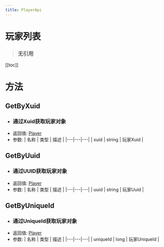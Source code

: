 ```yaml
---
title: PlayerApi
---
```


# 玩家列表

> ### 无引用

[[toc]]

# 方法
## GetByXuid
- ### 通过Xuid获取玩家对象
- 返回值: [Player](../types/Player.md)
- 参数:
    | 名称 | 类型 | 描述 |
    |---|---|---|
   | xuid | string | 玩家Xuid |
## GetByUuid
- ### 通过UUID获取玩家对象
- 返回值: [Player](../types/Player.md)
- 参数:
    | 名称 | 类型 | 描述 |
    |---|---|---|
   | uuid | string | 玩家Uuid |
## GetByUniqueId
- ### 通过UniqueId获取玩家对象
- 返回值: [Player](../types/Player.md)
- 参数:
    | 名称 | 类型 | 描述 |
    |---|---|---|
   | uniqueId | long | 玩家UniqueId |